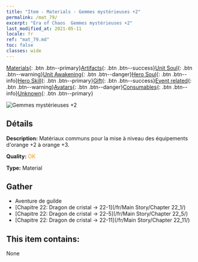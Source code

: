 ```yaml
---
title: "Item - Materials - Gemmes mystérieuses +2"
permalink: /mat_79/
excerpt: "Era of Chaos  Gemmes mystérieuses +2"
last_modified_at: 2021-05-11
locale: fr
ref: "mat_79.md"
toc: false
classes: wide
---
```

 [Materials](/ItemsFR/){: .btn .btn--primary}[Artifacts](/ItemsFR/Artifacts/){: .btn .btn--success}[Unit Soul](/ItemsFR/UnitSoul/){: .btn .btn--warning}[Unit Awakening](/ItemsFR/UnitAwakening/){: .btn .btn--danger}[Hero Soul](/ItemsFR/HeroSoul/){: .btn .btn--info}[Hero Skill](/ItemsFR/HeroSkill/){: .btn .btn--primary}[Gift](/ItemsFR/Gift/){: .btn .btn--success}[Event related](/ItemsFR/Events/){: .btn .btn--warning}[Avatars](/ItemsFR/Avatars/){: .btn .btn--danger}[Consumables](/ItemsFR/Consumables/){: .btn .btn--info}[Unknown](/ItemsFR/Unknown/){: .btn .btn--primary}

 ![Gemmes mystérieuses +2](/images/t/i_cailiao_baoshi3.png)

## Détails
 **Description:** Matériaux communs pour la mise à niveau des équipements d'orange +2 à orange +3.

 **Quality:** <span style="color: #FF8C00">OK</span>

 **Type:** Material

## Gather

*    Aventure de guilde 
*    [Chapitre 22: Dragon de cristal -> 22-1](/fr/Main Story/Chapter 22_1/) 
*    [Chapitre 22: Dragon de cristal -> 22-5](/fr/Main Story/Chapter 22_5/) 
*    [Chapitre 22: Dragon de cristal -> 22-11](/fr/Main Story/Chapter 22_11/) 

## This item contains:

  None

